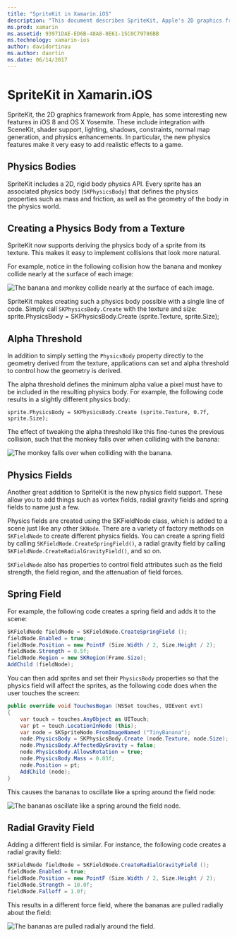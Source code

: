 ```yaml
---
title: "SpriteKit in Xamarin.iOS"
description: "This document describes SpriteKit, Apple's 2D graphics framework that integrates with SceneKit, incorporates physics and animation, includes support for lighting and shading, and more. SpriteKit can be used to create 2D games."
ms.prod: xamarin
ms.assetid: 93971DAE-ED6B-48A8-8E61-15C0C79786BB
ms.technology: xamarin-ios
author: davidortinau
ms.author: daortin
ms.date: 06/14/2017
---
```


# SpriteKit in Xamarin.iOS

SpriteKit, the 2D graphics framework from Apple, has some interesting new features in iOS 8 and OS X Yosemite. These include integration with SceneKit, shader support, lighting, shadows, constraints, normal map generation, and physics enhancements. In particular, the new physics features make it very easy to add realistic effects to a game.

## Physics Bodies

SpriteKit includes a 2D, rigid body physics API. Every sprite has an associated physics body (`SKPhysicsBody`) that defines the physics properties such as mass and friction, as well as the geometry of the body in the physics world.

## Creating a Physics Body from a Texture
SpriteKit now supports deriving the physics body of a sprite from its texture. This makes it easy to implement collisions that look more natural.

For example, notice in the following collision how the banana and monkey collide nearly at the surface of each image:

![The banana and monkey collide nearly at the surface of each image.](spritekit-images/image13.png)

SpriteKit makes creating such a physics body possible with a single line of code. Simply call `SKPhysicsBody.Create` with the texture and size:
    sprite.PhysicsBody = SKPhysicsBody.Create (sprite.Texture, sprite.Size);

## Alpha Threshold

In addition to simply setting the `PhysicsBody` property directly to the geometry derived from the texture, applications can set and alpha threshold to control how the geometry is derived. 

The alpha threshold defines the minimum alpha value a pixel must have to be included in the resulting physics body. For example, the following code results in a slightly different physics body:

```chsarp
sprite.PhysicsBody = SKPhysicsBody.Create (sprite.Texture, 0.7f, sprite.Size);
```

The effect of tweaking the alpha threshold like this fine-tunes the previous collision, such that the monkey falls over when colliding with the banana:

![The monkey falls over when colliding with the banana.](spritekit-images/image14.png)

## Physics Fields

Another great addition to SpriteKit is the new physics field support. These allow you to add things such as vortex fields, radial gravity fields and spring fields to name just a few.

Physics fields are created using the SKFieldNode class, which is added to a scene just like any other `SKNode`. There are a variety of factory methods on `SKFieldNode` to create different physics fields. You can create a spring field by calling `SKFieldNode.CreateSpringField()`, a radial gravity field by calling `SKFieldNode.CreateRadialGravityField()`, and so on.

`SKFieldNode` also has properties to control field attributes such as the field strength, the field region, and the attenuation of field forces.

## Spring Field

For example, the following code creates a spring field and adds it to the scene:

```csharp
SKFieldNode fieldNode = SKFieldNode.CreateSpringField ();
fieldNode.Enabled = true;
fieldNode.Position = new PointF (Size.Width / 2, Size.Height / 2);
fieldNode.Strength = 0.5f;
fieldNode.Region = new SKRegion(Frame.Size);
AddChild (fieldNode);
```

You can then add sprites and set their `PhysicsBody` properties so that the physics field will affect the sprites, as the following code does when the user touches the screen:

```csharp
public override void TouchesBegan (NSSet touches, UIEvent evt)
{
    var touch = touches.AnyObject as UITouch;
    var pt = touch.LocationInNode (this);
    var node = SKSpriteNode.FromImageNamed ("TinyBanana");
    node.PhysicsBody = SKPhysicsBody.Create (node.Texture, node.Size);
    node.PhysicsBody.AffectedByGravity = false;
    node.PhysicsBody.AllowsRotation = true;
    node.PhysicsBody.Mass = 0.03f;
    node.Position = pt;
    AddChild (node);
}
```

This causes the bananas to oscillate like a spring around the field node:

![The bananas oscillate like a spring around the field node.](spritekit-images/image15.png)

## Radial Gravity Field

Adding a different field is similar. For instance, the following code creates a radial gravity field:

```csharp
SKFieldNode fieldNode = SKFieldNode.CreateRadialGravityField ();
fieldNode.Enabled = true;
fieldNode.Position = new PointF (Size.Width / 2, Size.Height / 2);
fieldNode.Strength = 10.0f;
fieldNode.Falloff = 1.0f;
```

This results in a different force field, where the bananas are pulled radially about the field:

![The bananas are pulled radially around the field.](spritekit-images/image16.png)
